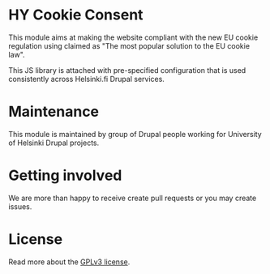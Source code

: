 # HY Cookie Consent
This module aims at making the website compliant with the new EU cookie
regulation using claimed as "The most popular solution to the EU cookie law".

This JS library is attached with pre-specified configuration that is used
consistently across Helsinki.fi Drupal services.

# Maintenance
This module is maintained by group of Drupal people working for University of
Helsinki Drupal projects.
 
# Getting involved
We are more than happy to receive create pull requests or you may create issues.

# License
Read more about the [GPLv3 license](LICENSE).
